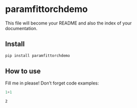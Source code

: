 paramfittorchdemo
================

<!-- WARNING: THIS FILE WAS AUTOGENERATED! DO NOT EDIT! -->

This file will become your README and also the index of your
documentation.

## Install

``` sh
pip install paramfittorchdemo
```

## How to use

Fill me in please! Don’t forget code examples:

``` python
1+1
```

    2
